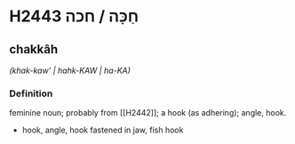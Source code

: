 # H2443 חַכָּה / חכה

## chakkâh

_(khak-kaw' | hahk-KAW | ha-KA)_

### Definition

feminine noun; probably from [[H2442]]; a hook (as adhering); angle, hook.

- hook, angle, hook fastened in jaw, fish hook
